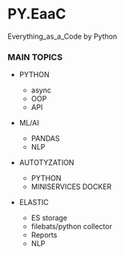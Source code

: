 # PY.EaaC
Everything_as_a_Code by Python


### MAIN TOPICS

- PYTHON
  - async
  - OOP
  - API
 
- ML/AI
  - PANDAS
  - NLP
  
 - AUTOTYZATION
   - PYTHON
   - MINISERVICES DOCKER
  
  - ELASTIC
    - ES storage
    - filebats/python collector
    - Reports
    - NLP
